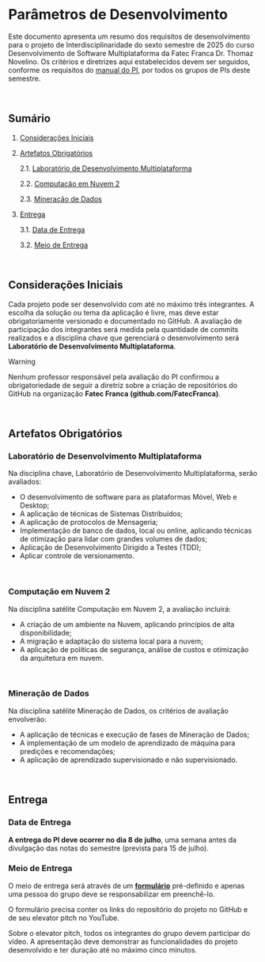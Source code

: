 # Parâmetros de Desenvolvimento

Este documento apresenta um resumo dos requisitos de desenvolvimento para o projeto de Interdisciplinaridade do sexto semestre de 2025 do curso Desenvolvimento de Software Multiplataforma da Fatec Franca Dr. Thomaz Novelino. Os critérios e diretrizes aqui estabelecidos devem ser seguidos, conforme os requisitos do [manual do PI](./FATEC_DSM_MANUAL_VERSAO_2_DE_2023_DO_PROJETO_INTERDICIPLINAR.pdf), por todos os grupos de PIs deste semestre.

<br/>

## Sumário

1. [Considerações Iniciais](#considerações-iniciais)

2. [Artefatos Obrigatórios](#artefatos-obrigatórios)

    2.1. [Laboratório de Desenvolvimento Multiplataforma](#laboratório-de-desenvolvimento-multiplataforma)

    2.2. [Computação em Nuvem 2](#computação-em-nuvem-2)

    2.3. [Mineração de Dados](#mineração-de-dados)

3. [Entrega](#entrega)

    3.1. [Data de Entrega](#data-de-entrega)

    3.2. [Meio de Entrega](#meio-de-entrega)

<br/>

## Considerações Iniciais

Cada projeto pode ser desenvolvido com até no máximo três integrantes. A escolha da solução ou tema da aplicação é livre, mas deve estar obrigatoriamente versionado e documentado no GitHub. A avaliação de participação dos integrantes será medida pela quantidade de commits realizados e a disciplina chave que gerenciará o desenvolvimento será **Laboratório de Desenvolvimento Multiplataforma**.

> [!WARNING]
> Nenhum professor responsável pela avaliação do PI confirmou a obrigatoriedade de seguir a diretriz sobre a criação de repositórios do GitHub na organização **Fatec Franca (github.com/FatecFranca)**.

<br/>

## Artefatos Obrigatórios

### Laboratório de Desenvolvimento Multiplataforma

Na disciplina chave, Laboratório de Desenvolvimento Multiplataforma, serão avaliados:

- O desenvolvimento de software para as plataformas Móvel, Web e Desktop;
- A aplicação de técnicas de Sistemas Distribuídos;
- A aplicação de protocolos de Mensageria;
- Implementação de banco de dados, local ou online, aplicando técnicas de otimização para lidar com grandes volumes de dados;
- Aplicação de Desenvolvimento Dirigido a Testes (TDD);
- Aplicar controle de versionamento.

<br/>

### Computação em Nuvem 2

Na disciplina satélite Computação em Nuvem 2, a avaliação incluirá:

- A criação de um ambiente na Nuvem, aplicando princípios de alta disponibilidade;
- A migração e adaptação do sistema local para a nuvem;
- A aplicação de políticas de segurança, análise de custos e otimização da arquitetura em nuvem.

<br/>

### Mineração de Dados

Na disciplina satélite Mineração de Dados, os critérios de avaliação envolverão:

- A aplicação de técnicas e execução de fases de Mineração de Dados;
- A implementação de um modelo de aprendizado de máquina para predições e recomendações;
- A aplicação de aprendizado supervisionado e não supervisionado.

<br/>

## Entrega

### Data de Entrega

**A entrega do PI deve ocorrer no dia 8 de julho**, uma semana antes da divulgação das notas do semestre (prevista para 15 de julho).

### Meio de Entrega

O meio de entrega será através de um **[formulário](https://forms.office.com/r/nknRMxzwzN)** pré-definido e apenas uma pessoa do grupo deve se responsabilizar em preenchê-lo.

O formulário precisa conter os links do repositório do projeto no GitHub e de seu elevator pitch no YouTube.

Sobre o elevator pitch, todos os integrantes do grupo devem participar do vídeo. A apresentação deve demonstrar as funcionalidades do projeto desenvolvido e ter duração até no máximo cinco minutos.
